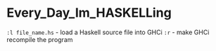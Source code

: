 # Every_Day_Im_HASKELLing

```:l file_name.hs``` - load a Haskell source file into GHCi
```:r``` - make GHCi recompile the program
